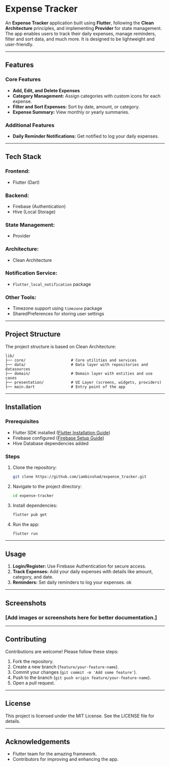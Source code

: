 # Expense Tracker

An **Expense Tracker** application built using **Flutter**, following the **Clean Architecture** principles, and implementing **Provider** for state management. The app enables users to track their daily expenses, manage reminders, filter and sort data, and much more. It is designed to be lightweight and user-friendly.

---

## Features

### Core Features
- **Add, Edit, and Delete Expenses**
- **Category Management:** Assign categories with custom icons for each expense.
- **Filter and Sort Expenses:** Sort by date, amount, or category.
- **Expense Summary:** View monthly or yearly summaries.

### Additional Features
- **Daily Reminder Notifications:** Get notified to log your daily expenses.


---

## Tech Stack

### **Frontend:**
- Flutter (Dart)


### **Backend:**
- Firebase (Authentication)
- Hive (Local Storage)

### **State Management:**
- Provider

### **Architecture:**
- Clean Architecture

### **Notification Service:**
- `Flutter_local_notification` package

### **Other Tools:**
- Timezone support using `timezone` package
- SharedPreferences for storing user settings

---

## Project Structure
The project structure is based on Clean Architecture:

```
lib/
├── core/                    # Core utilities and services
├── data/                    # Data layer with repositories and datasources
├── domain/                  # Domain layer with entities and use cases
├── presentation/            # UI Layer (screens, widgets, providers)
├── main.dart                # Entry point of the app
```

---

## Installation

### Prerequisites
- Flutter SDK installed ([Flutter Installation Guide](https://docs.flutter.dev/get-started/install))
- Firebase configured ([Firebase Setup Guide](https://firebase.google.com/docs/flutter/setup))
- Hive Database dependencies added

### Steps
1. Clone the repository:
   ```bash
   git clone https://github.com/iambinshad/expense_tracker.git
   ```
2. Navigate to the project directory:
   ```bash
   cd expense-tracker
   ```
3. Install dependencies:
   ```bash
   flutter pub get
   ```
4. Run the app:
   ```bash
   flutter run
   ```

---

## Usage

1. **Login/Register:** Use Firebase Authentication for secure access.
2. **Track Expenses:** Add your daily expenses with details like amount, category, and date.
3. **Reminders:** Set daily reminders to log your expenses. ok

---

## Screenshots
### [Add images or screenshots here for better documentation.]

---

## Contributing
Contributions are welcome! Please follow these steps:
1. Fork the repository.
2. Create a new branch (`feature/your-feature-name`).
3. Commit your changes (`git commit -m 'Add some feature'`).
4. Push to the branch (`git push origin feature/your-feature-name`).
5. Open a pull request.

---

## License
This project is licensed under the MIT License. See the LICENSE file for details.

---

## Acknowledgements
- Flutter team for the amazing framework.
- Contributors for improving and enhancing the app.

